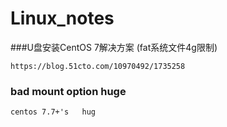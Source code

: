 # Linux_notes

###U盘安装CentOS 7解决方案 (fat系统文件4g限制)






    https://blog.51cto.com/10970492/1735258




### bad mount option huge 
    centos 7.7+'s   hug



